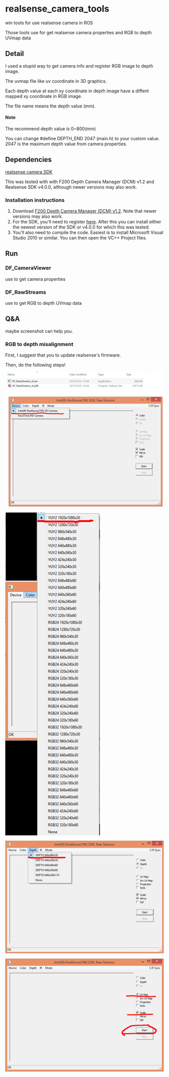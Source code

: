 # realsense_camera_tools
win tools for use realsense camera in ROS

Those tools use for get realsense camera properties and RGB to depth UVmap data


## Detail

I used a stupid way to get camera info and register RGB image to depth image.

The uvmap file like uv coordinate in 3D graphics.

Each depth value at each xy coordinate in depth image have a diffent mapped xy coordinate in RGB image.

The file name means the depth value (mm).

#### Note

The recommend depth value is 0~800(mm)

You can change #define DEPTH_END 2047 (main.h) to your custom value. 2047 is the maximum depth value from camera properties.


## Dependencies

[realsense camera SDK](https://software.intel.com/en-us/intel-realsense-sdk/download)

This was tested with with F200 Depth Camera Manager (DCM) v1.2 and Realsense SDK v4.0.0, although newer versions may also work.

### Installation instructions

1. Download [F200 Depth Camera Manager (DCM) v1.2](http://registrationcenter-download.intel.com/akdlm/irc_nas/5105/intel_rs_dcm_f200_1.2.14.24922.exe). Note that newer versions may also work.
2. For the SDK, you'll need to register [here](https://registrationcenter.intel.com/en/forms/?productid=2383). After this you can install either the newest version of the SDK or v4.0.0 for which this was tested.
3. You'll also need to compile the code. Easiest is to install Microsoft Visual Studio 2010 or similar. You can then open the VC++ Project files.

## Run

### DF_CameraViewer
use to get camera properties

### DF_RawStreams
use to get RGB to depth UVmap data


## Q&A

maybe screenshot can help you.

### RGB to depth misalignment

First, I suggest that you to update realsense's firmware.

Then, do the following steps!


![uvmap_step1](https://github.com/BlazingForests/realsense_camera_tools/raw/master/screenshot/uvmap_step1.png)

![uvmap_step2](https://github.com/BlazingForests/realsense_camera_tools/raw/master/screenshot/uvmap_step2.png)

![uvmap_step3](https://github.com/BlazingForests/realsense_camera_tools/raw/master/screenshot/uvmap_step3.png)

![uvmap_step4](https://github.com/BlazingForests/realsense_camera_tools/raw/master/screenshot/uvmap_step4.png)


